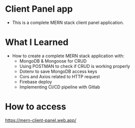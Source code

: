 # Client Panel app

- This is a complete MERN stack client panel application.

# What I Learned

- How to create a complete MERN stack application with:
  - MongoDB & Mongoose for CRUD
  - Using POSTMAN to check if CRUD is working properly
  - Dotenv to save MongoDB access keys
  - Cors and Axios related to HTTP request
  - Firebase deploy
  - Implementing CI/CD pipeline with Gitlab

# How to access

https://mern-client-panel.web.app/
